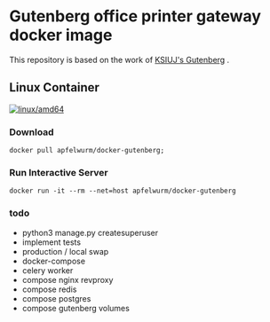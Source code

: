 # Gutenberg office printer gateway docker image

This repository is based on the work of [KSIUJ's ](https://github.com/KSIUJ) [Gutenberg](https://github.com/KSIUJ/gutenberg) .

## Linux Container

[![linux/amd64](https://github.com/Apfelwurm/docker-gutenberg/actions/workflows/build-linux-image.yml/badge.svg?branch=main)](https://github.com/Apfelwurm/docker-gutenberg/actions/workflows/build-linux-image.yml)

### Download

```shell
docker pull apfelwurm/docker-gutenberg;
```

<!-- ### Run Self Tests

The image includes a test script that can be used to verify its contents. No changes or pull-requests will be accepted to this repository if any tests fail.

```shell
docker run -it --rm apfelwurm/docker-gutenberg ./ll-tests/test-gutenberg.sh;
``` -->

### Run Interactive Server

```shell
docker run -it --rm --net=host apfelwurm/docker-gutenberg
```

### todo

* python3 manage.py createsuperuser
* implement tests
* production / local swap
* docker-compose
* celery worker
* compose nginx revproxy
* compose redis
* compose postgres
* compose gutenberg volumes
